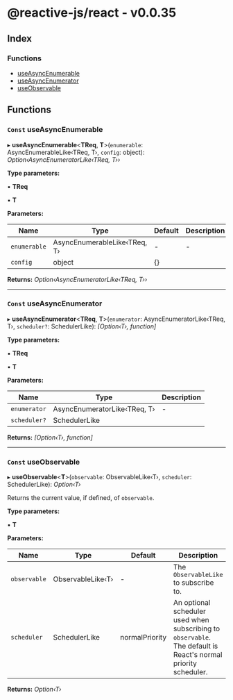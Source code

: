 
# @reactive-js/react - v0.0.35

## Index

### Functions

* [useAsyncEnumerable](README.md#const-useasyncenumerable)
* [useAsyncEnumerator](README.md#const-useasyncenumerator)
* [useObservable](README.md#const-useobservable)

## Functions

### `Const` useAsyncEnumerable

▸ **useAsyncEnumerable**<**TReq**, **T**>(`enumerable`: AsyncEnumerableLike‹TReq, T›, `config`: object): *Option‹AsyncEnumeratorLike‹TReq, T››*

**Type parameters:**

▪ **TReq**

▪ **T**

**Parameters:**

Name | Type | Default | Description |
------ | ------ | ------ | ------ |
`enumerable` | AsyncEnumerableLike‹TReq, T› | - | - |
`config` | object |  {} |   |

**Returns:** *Option‹AsyncEnumeratorLike‹TReq, T››*

___

### `Const` useAsyncEnumerator

▸ **useAsyncEnumerator**<**TReq**, **T**>(`enumerator`: AsyncEnumeratorLike‹TReq, T›, `scheduler?`: SchedulerLike): *[Option‹T›, function]*

**Type parameters:**

▪ **TReq**

▪ **T**

**Parameters:**

Name | Type | Description |
------ | ------ | ------ |
`enumerator` | AsyncEnumeratorLike‹TReq, T› | - |
`scheduler?` | SchedulerLike |   |

**Returns:** *[Option‹T›, function]*

___

### `Const` useObservable

▸ **useObservable**<**T**>(`observable`: ObservableLike‹T›, `scheduler`: SchedulerLike): *Option‹T›*

Returns the current value, if defined, of `observable`.

**Type parameters:**

▪ **T**

**Parameters:**

Name | Type | Default | Description |
------ | ------ | ------ | ------ |
`observable` | ObservableLike‹T› | - | The `ObservableLike` to subscribe to. |
`scheduler` | SchedulerLike |  normalPriority | An optional scheduler used when subscribing to `observable`. The default is React's normal priority scheduler.  |

**Returns:** *Option‹T›*

